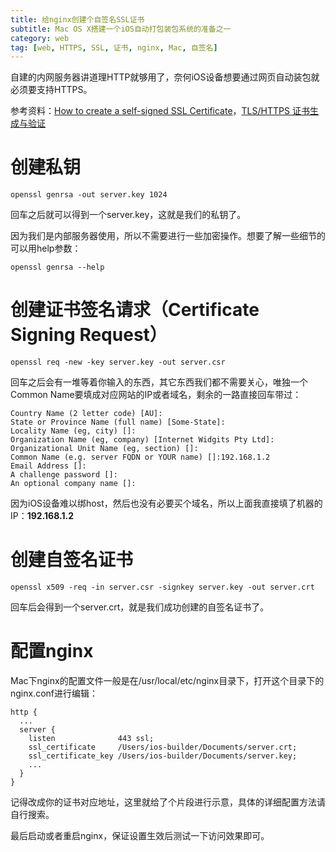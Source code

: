 ```yaml
---
title: 给nginx创建个自签名SSL证书
subtitle: Mac OS X搭建一个iOS自动打包装包系统的准备之一
category: web
tag: [web, HTTPS, SSL, 证书, nginx, Mac, 自签名]
---
```


自建的内网服务器讲道理HTTP就够用了，奈何iOS设备想要通过网页自动装包就必须要支持HTTPS。

参考资料：[How to create a self-signed SSL Certificate](http://www.akadia.com/services/ssh_test_certificate.html)，[TLS/HTTPS 证书生成与验证](http://www.cnblogs.com/kyrios/p/tls-and-certificates.html)

<!--more-->

# 创建私钥

```shell
openssl genrsa -out server.key 1024
```

回车之后就可以得到一个server.key，这就是我们的私钥了。

因为我们是内部服务器使用，所以不需要进行一些加密操作。想要了解一些细节的可以用help参数：

```shell
openssl genrsa --help
```

# 创建证书签名请求（Certificate Signing Request）

```shell
openssl req -new -key server.key -out server.csr
```

回车之后会有一堆等着你输入的东西，其它东西我们都不需要关心，唯独一个Common Name要填成对应网站的IP或者域名，剩余的一路直接回车带过：

```shell
Country Name (2 letter code) [AU]:
State or Province Name (full name) [Some-State]:
Locality Name (eg, city) []:
Organization Name (eg, company) [Internet Widgits Pty Ltd]:
Organizational Unit Name (eg, section) []:
Common Name (e.g. server FQDN or YOUR name) []:192.168.1.2
Email Address []:
A challenge password []:
An optional company name []:
```

因为iOS设备难以绑host，然后也没有必要买个域名，所以上面我直接填了机器的IP：**192.168.1.2**

# 创建自签名证书

```shell
openssl x509 -req -in server.csr -signkey server.key -out server.crt
```

回车后会得到一个server.crt，就是我们成功创建的自签名证书了。

# 配置nginx

Mac下nginx的配置文件一般是在/usr/local/etc/nginx目录下，打开这个目录下的nginx.conf进行编辑：

```nginx
http {
  ...
  server {
    listen              443 ssl;
    ssl_certificate     /Users/ios-builder/Documents/server.crt;
    ssl_certificate_key /Users/ios-builder/Documents/server.key;
    ...
  }
}
```

记得改成你的证书对应地址，这里就给了个片段进行示意，具体的详细配置方法请自行搜索。

最后启动或者重启nginx，保证设置生效后测试一下访问效果即可。
